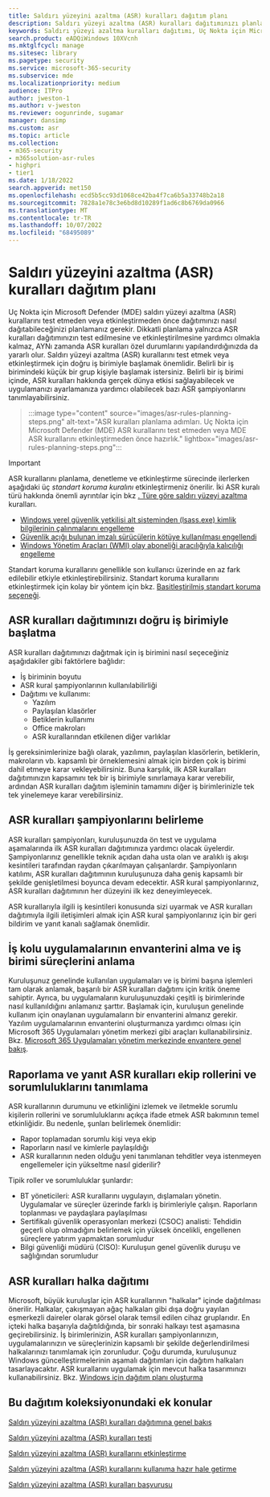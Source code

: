 ```yaml
---
title: Saldırı yüzeyini azaltma (ASR) kuralları dağıtım planı
description: Saldırı yüzeyi azaltma (ASR) kuralları dağıtımınızı planlamak için rehberlik sağlar.
keywords: Saldırı yüzeyi azaltma kuralları dağıtımı, Uç Nokta için Microsoft Defender (MDE) ASR dağıtımı, Defender ASR kuralları, asr kurallarını etkinleştirme, ASR'yi yapılandırma, konak yetkisiz erişim önleme sistemi, koruma kuralları, kötüye kullanım önleme kuralları, kötüye kullanım önleme kuralları, bulaşma önleme kuralları, Uç Nokta için Microsoft Defender, ASR kurallarını yapılandırma
search.product: eADQiWindows 10XVcnh
ms.mktglfcycl: manage
ms.sitesec: library
ms.pagetype: security
ms.service: microsoft-365-security
ms.subservice: mde
ms.localizationpriority: medium
audience: ITPro
author: jweston-1
ms.author: v-jweston
ms.reviewer: oogunrinde, sugamar
manager: dansimp
ms.custom: asr
ms.topic: article
ms.collection:
- m365-security
- m365solution-asr-rules
- highpri
- tier1
ms.date: 1/18/2022
search.appverid: met150
ms.openlocfilehash: ecd5b5cc93d1068ce42ba4f7ca6b5a33748b2a18
ms.sourcegitcommit: 7828a1e78c3e6bd8d10289f1ad6c8b6769da0966
ms.translationtype: MT
ms.contentlocale: tr-TR
ms.lasthandoff: 10/07/2022
ms.locfileid: "68495089"
---
```

# <a name="plan-attack-surface-reduction-asr-rules-deployment"></a>Saldırı yüzeyini azaltma (ASR) kuralları dağıtım planı

Uç Nokta için Microsoft Defender (MDE) saldırı yüzeyi azaltma (ASR) kurallarını test etmeden veya etkinleştirmeden önce dağıtımınızı nasıl dağıtabileceğinizi planlamanız gerekir. Dikkatli planlama yalnızca ASR kuralları dağıtımınızın test edilmesine ve etkinleştirilmesine yardımcı olmakla kalmaz, AYNı zamanda ASR kuralları özel durumlarını yapılandırdığınızda da yararlı olur. Saldırı yüzeyi azaltma (ASR) kurallarını test etmek veya etkinleştirmek için doğru iş birimiyle başlamak önemlidir. Belirli bir iş birimindeki küçük bir grup kişiyle başlamak istersiniz. Belirli bir iş birimi içinde, ASR kuralları hakkında gerçek dünya etkisi sağlayabilecek ve uygulamanızı ayarlamanıza yardımcı olabilecek bazı ASR şampiyonlarını tanımlayabilirsiniz.

> :::image type="content" source="images/asr-rules-planning-steps.png" alt-text="ASR kuralları planlama adımları. Uç Nokta için Microsoft Defender (MDE) ASR kurallarını test etmeden veya MDE ASR kurallarını etkinleştirmeden önce hazırlık." lightbox="images/asr-rules-planning-steps.png":::

> [!IMPORTANT]
>
> ASR kurallarını planlama, denetleme ve etkinleştirme sürecinde ilerlerken aşağıdaki üç _standart koruma kuralını_ etkinleştirmeniz önerilir. İki ASR kuralı türü hakkında önemli ayrıntılar için bkz [. Türe göre saldırı yüzeyi azaltma](attack-surface-reduction-rules-reference.md#attack-surface-reduction-rules-by-type) kuralları.
>
> - [Windows yerel güvenlik yetkilisi alt sisteminden (lsass.exe) kimlik bilgilerinin çalınmalarını engelleme](attack-surface-reduction-rules-reference.md#block-credential-stealing-from-the-windows-local-security-authority-subsystem)
> - [Güvenlik açığı bulunan imzalı sürücülerin kötüye kullanılması engellendi](attack-surface-reduction-rules-reference.md#block-abuse-of-exploited-vulnerable-signed-drivers)
> - [Windows Yönetim Araçları (WMI) olay aboneliği aracılığıyla kalıcılığı engelleme](attack-surface-reduction-rules-reference.md#block-persistence-through-wmi-event-subscription)
>
> Standart koruma kurallarını genellikle son kullanıcı üzerinde en az fark edilebilir etkiyle etkinleştirebilirsiniz. Standart koruma kurallarını etkinleştirmek için kolay bir yöntem için bkz. [Basitleştirilmiş standart koruma seçeneği](attack-surface-reduction-rules-report.md#simplified-standard-protection-option).

## <a name="start-your-asr-rules-deployment-with-the-right-business-unit"></a>ASR kuralları dağıtımınızı doğru iş birimiyle başlatma

ASR kuralları dağıtımınızı dağıtmak için iş birimini nasıl seçeceğiniz aşağıdakiler gibi faktörlere bağlıdır:

- İş biriminin boyutu
- ASR kural şampiyonlarının kullanılabilirliği  
- Dağıtımı ve kullanımı:
  - Yazılım
  - Paylaşılan klasörler
  - Betiklerin kullanımı
  - Office makroları
  - ASR kurallarından etkilenen diğer varlıklar

İş gereksinimlerinize bağlı olarak, yazılımın, paylaşılan klasörlerin, betiklerin, makroların vb. kapsamlı bir örneklemesini almak için birden çok iş birimi dahil etmeye karar vekleyebilirsiniz. Buna karşılık, ilk ASR kuralları dağıtımınızın kapsamını tek bir iş birimiyle sınırlamaya karar verebilir, ardından ASR kuralları dağıtım işleminin tamamını diğer iş birimlerinizle tek tek yinelemeye karar verebilirsiniz.

## <a name="identify-asr-rules-champions"></a>ASR kuralları şampiyonlarını belirleme

ASR kuralları şampiyonları, kuruluşunuzda ön test ve uygulama aşamalarında ilk ASR kuralları dağıtımınıza yardımcı olacak üyelerdir. Şampiyonlarınız genellikle teknik açıdan daha usta olan ve aralıklı iş akışı kesintileri tarafından raydan çıkarılmayan çalışanlardır. Şampiyonların katılımı, ASR kuralları dağıtımının kuruluşunuza daha geniş kapsamlı bir şekilde genişletilmesi boyunca devam edecektir. ASR kural şampiyonlarınız, ASR kuralları dağıtımının her düzeyini ilk kez deneyimleyecek.

ASR kurallarıyla ilgili iş kesintileri konusunda sizi uyarmak ve ASR kuralları dağıtımıyla ilgili iletişimleri almak için ASR kural şampiyonlarınız için bir geri bildirim ve yanıt kanalı sağlamak önemlidir.

## <a name="get-inventory-of-line-of-business-apps-and-understand-the-business-unit-processes"></a>İş kolu uygulamalarının envanterini alma ve iş birimi süreçlerini anlama

Kuruluşunuz genelinde kullanılan uygulamaları ve iş birimi başına işlemleri tam olarak anlamak, başarılı bir ASR kuralları dağıtımı için kritik öneme sahiptir. Ayrıca, bu uygulamaların kuruluşunuzdaki çeşitli iş birimlerinde nasıl kullanıldığını anlamanız şarttır.
Başlamak için, kuruluşun genelinde kullanım için onaylanan uygulamaların bir envanterini almanız gerekir. Yazılım uygulamalarının envanterini oluşturmanıza yardımcı olması için Microsoft 365 Uygulamaları yönetim merkezi gibi araçları kullanabilirsiniz. Bkz. [Microsoft 365 Uygulamaları yönetim merkezinde envantere genel bakış](/deployoffice/admincenter/inventory).

## <a name="define-reporting-and-response-asr-rules-team-roles-and-responsibilities"></a>Raporlama ve yanıt ASR kuralları ekip rollerini ve sorumluluklarını tanımlama

ASR kurallarının durumunu ve etkinliğini izlemek ve iletmekle sorumlu kişilerin rollerini ve sorumluluklarını açıkça ifade etmek ASR bakımının temel etkinliğidir. Bu nedenle, şunları belirlemek önemlidir:

- Rapor toplamadan sorumlu kişi veya ekip
- Raporların nasıl ve kimlerle paylaşıldığı
- ASR kurallarının neden olduğu yeni tanımlanan tehditler veya istenmeyen engellemeler için yükseltme nasıl giderilir?

Tipik roller ve sorumluluklar şunlardır:

- BT yöneticileri: ASR kurallarını uygulayın, dışlamaları yönetin. Uygulamalar ve süreçler üzerinde farklı iş birimleriyle çalışın. Raporların toplanması ve paydaşlara paylaşılması
- Sertifikalı güvenlik operasyonları merkezi (CSOC) analisti: Tehdidin geçerli olup olmadığını belirlemek için yüksek öncelikli, engellenen süreçlere yatırım yapmaktan sorumludur
- Bilgi güvenliği müdürü (CISO): Kuruluşun genel güvenlik duruşu ve sağlığından sorumludur

## <a name="asr-rules-ring-deployment"></a>ASR kuralları halka dağıtımı

Microsoft, büyük kuruluşlar için ASR kurallarının "halkalar" içinde dağıtılması önerilir. Halkalar, çakışmayan ağaç halkaları gibi dışa doğru yayılan eşmerkezli daireler olarak görsel olarak temsil edilen cihaz gruplarıdır. En içteki halka başarıyla dağıtıldığında, bir sonraki halkayı test aşamasına geçirebilirsiniz. İş birimlerinizin, ASR kuralları şampiyonlarınızın, uygulamalarınızın ve süreçlerinizin kapsamlı bir şekilde değerlendirilmesi halkalarınızı tanımlamak için zorunludur.
Çoğu durumda, kuruluşunuz Windows güncelleştirmelerinin aşamalı dağıtımları için dağıtım halkaları tasarlayacaktır. ASR kurallarını uygulamak için mevcut halka tasarımınızı kullanabilirsiniz.
Bkz. [Windows için dağıtım planı oluşturma](/windows/deployment/update/create-deployment-plan)

## <a name="additional-topics-in-this-deployment-collection"></a>Bu dağıtım koleksiyonundaki ek konular

[Saldırı yüzeyini azaltma (ASR) kuralları dağıtımına genel bakış](attack-surface-reduction-rules-deployment.md)

[Saldırı yüzeyini azaltma (ASR) kuralları testi](attack-surface-reduction-rules-deployment-test.md)

[Saldırı yüzeyini azaltma (ASR) kurallarını etkinleştirme](attack-surface-reduction-rules-deployment-implement.md)

[Saldırı yüzeyini azaltma (ASR) kurallarını kullanıma hazır hale getirme](attack-surface-reduction-rules-deployment-operationalize.md)

[Saldırı yüzeyini azaltma (ASR) kuralları başvurusu](attack-surface-reduction-rules-reference.md)
